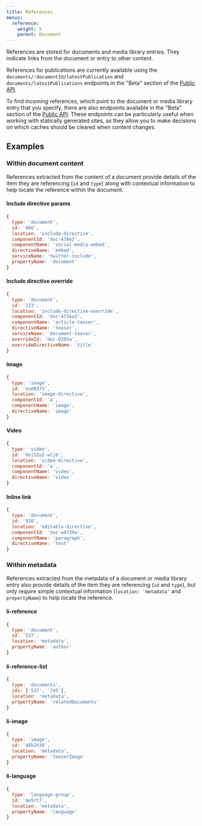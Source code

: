 ```yaml
---
title: References
menus:
  reference:
    weight: 5
    parent: Document
---
```


References are stored for documents and media library entries. They indicate links from the document or entry to other content.

References for publications are currently available using the `documents/:documentId/latestPublication` and `documents/latestPublications` endpoints in the "Beta" section of the [Public API](https://edit.livingdocs.io/public-api).

To find *incoming* references, which point to the document or media library entry that you specify, there are also endpoints available in the "Beta" section of the [Public API](https://edit.livingdocs.io/public-api). These endpoints can be particularly useful when working with statically generated sites, as they allow you to make decisions on which caches should be cleared when content changes.

## Examples

### Within document content

References extracted from the content of a document provide details of the item they are referencing (`id` and `type`) along with contextual information to help locate the reference within the document.

#### Include directive params

```js
{
  type: 'document',
  id: '466',
  location: 'include-directive',
  componentId: 'doc-478e2',
  componentName: 'social-media-embed',
  directiveName: 'embed',
  serviceName: 'twitter-include',
  propertyName: 'document'
}
```

#### Include directive override

```js
{
  type: 'document',
  id: '223',
  location: 'include-directive-override',
  componentId: 'doc-472ka3',
  componentName: 'article-teaser',
  directiveName: 'teaser',
  serviceName: 'document-teaser',
  overrideId: 'doc-9203a',
  overrideDirectiveName: 'title'
}
```

#### Image

```js
{
  type: 'image',
  id: 'eud8373',
  location: 'image-directive',
  componentId: 'a',
  componentName: 'image',
  directiveName: 'image'
}
```

#### Video

```js
{
  type: 'video',
  id: '9ojS1u2-wljb',
  location: 'video-directive',
  componentId: 'a',
  componentName: 'video',
  directiveName: 'video'
}
```

#### Inline link

```js
{
  type: 'document',
  id: '938',
  location: 'editable-directive',
  componentId: 'doc-a4729a',
  componentName: 'paragraph',
  directiveName: 'text'
}
```

### Within metadata

References extracted from the metadata of a document or media library entry also provide details of the item they are referencing (`id` and `type`), but only require simple contextual information (`location: 'metadata'` and `propertyName`) to help locate the reference.

#### li-reference

```js
{
  type: 'document',
  id: '537',
  location: 'metadata',
  propertyName: 'author'
}
```

#### li-reference-list

```js
{
  type: 'documents',
  ids: ['537', '745'],
  location: 'metadata',
  propertyName: 'relatedDocuments'
}
```

#### li-image

```js
{
  type: 'image',
  id: '48k2h38',
  location: 'metadata',
  propertyName: 'teaserImage'
}
```

#### li-language

```js
{
  type: 'language-group',
  id: '4e5rt7',
  location: 'metadata',
  propertyName: 'language'
}
```
